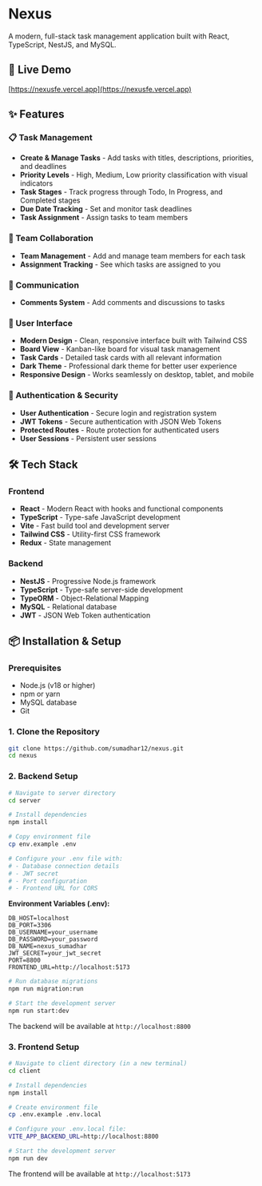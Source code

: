 # Nexus

A modern, full-stack task management application built with React, TypeScript, NestJS, and MySQL.

## 🚀 Live Demo
 [https://nexusfe.vercel.app](https://nexusfe.vercel.app)

## ✨ Features

### 📋 Task Management
- **Create & Manage Tasks** - Add tasks with titles, descriptions, priorities, and deadlines
- **Priority Levels** - High, Medium, Low priority classification with visual indicators
- **Task Stages** - Track progress through Todo, In Progress, and Completed stages
- **Due Date Tracking** - Set and monitor task deadlines
- **Task Assignment** - Assign tasks to team members

### 👥 Team Collaboration
- **Team Management** - Add and manage team members for each task
- **Assignment Tracking** - See which tasks are assigned to you

### 💬 Communication
- **Comments System** - Add comments and discussions to tasks

### 🎨 User Interface
- **Modern Design** - Clean, responsive interface built with Tailwind CSS
- **Board View** - Kanban-like board for visual task management
- **Task Cards** - Detailed task cards with all relevant information
- **Dark Theme** - Professional dark theme for better user experience
- **Responsive Design** - Works seamlessly on desktop, tablet, and mobile

### 🔐 Authentication & Security
- **User Authentication** - Secure login and registration system
- **JWT Tokens** - Secure authentication with JSON Web Tokens
- **Protected Routes** - Route protection for authenticated users
- **User Sessions** - Persistent user sessions

## 🛠️ Tech Stack

### Frontend
- **React** - Modern React with hooks and functional components
- **TypeScript** - Type-safe JavaScript development
- **Vite** - Fast build tool and development server
- **Tailwind CSS** - Utility-first CSS framework
- **Redux** - State management

### Backend
- **NestJS** - Progressive Node.js framework
- **TypeScript** - Type-safe server-side development
- **TypeORM** - Object-Relational Mapping
- **MySQL** - Relational database
- **JWT** - JSON Web Token authentication

## 📦 Installation & Setup

### Prerequisites
- Node.js (v18 or higher)
- npm or yarn
- MySQL database
- Git

### 1. Clone the Repository
```bash
git clone https://github.com/sumadhar12/nexus.git
cd nexus
```

### 2. Backend Setup

```bash
# Navigate to server directory
cd server

# Install dependencies
npm install

# Copy environment file
cp env.example .env

# Configure your .env file with:
# - Database connection details
# - JWT secret
# - Port configuration
# - Frontend URL for CORS
```

**Environment Variables (.env):**
```env
DB_HOST=localhost
DB_PORT=3306
DB_USERNAME=your_username
DB_PASSWORD=your_password
DB_NAME=nexus_sumadhar
JWT_SECRET=your_jwt_secret
PORT=8800
FRONTEND_URL=http://localhost:5173
```

```bash
# Run database migrations
npm run migration:run

# Start the development server
npm run start:dev
```

The backend will be available at `http://localhost:8800`

### 3. Frontend Setup

```bash
# Navigate to client directory (in a new terminal)
cd client

# Install dependencies
npm install

# Create environment file
cp .env.example .env.local

# Configure your .env.local file:
VITE_APP_BACKEND_URL=http://localhost:8800
```

```bash
# Start the development server
npm run dev
```

The frontend will be available at `http://localhost:5173`
